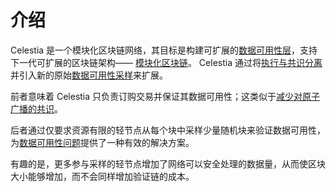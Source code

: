 # 介绍

Celestia 是一个模块化区块链网络，其目标是构建可扩展的[数据可用性层](https://blog.celestia.org/celestia-a-scalable-general-purpose-data-availability-layer-for-decentralized-apps-and-trust-minimized-sidechains/)，支持下一代可扩展的区块链架构—— [模块化区块链](https://celestia.org/learn/)。 Celestia 通过将[执行与共识分离](https://arxiv.org/abs/1905.09274)并引入新的原始[数据可用性采样](https://arxiv.org/abs/1809.09044)来扩展。

前者意味着 Celestia 只负责订购交易并保证其数据可用性；这类似于[减少对原子广播的共识](https://en.wikipedia.org/wiki/Atomic_broadcast#Equivalent_to_Consensus)。

后者通过仅要求资源有限的轻节点从每个块中采样少量随机块来验证数据可用性，为[数据可用性问题](https://coinmarketcap.com/alexandria/article/what-is-data-availability)提供了一种有效的解决方案。

有趣的是，更多参与采样的轻节点增加了网络可以安全处理的数据量，从而使区块大小能够增加，而不会同样增加验证链的成本。
